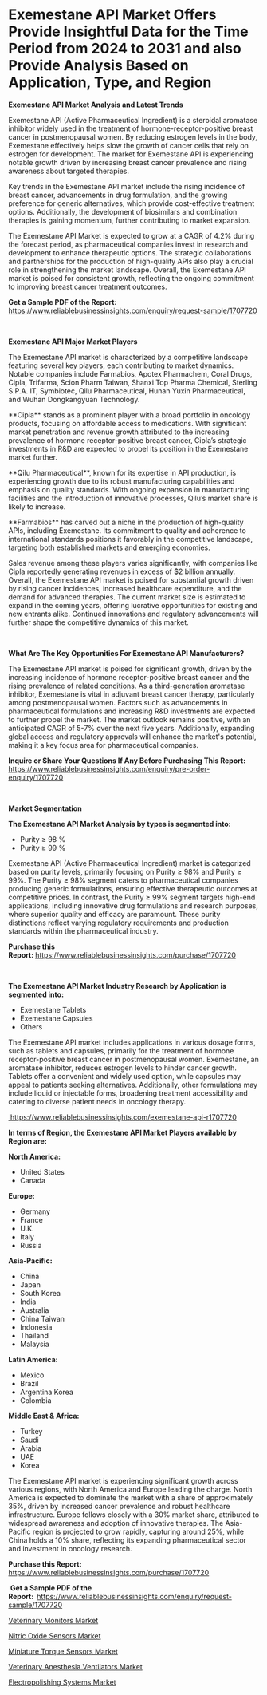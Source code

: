 <p><h1>Exemestane API Market Offers Provide Insightful Data for the Time Period from 2024 to 2031 and also Provide Analysis Based on Application, Type, and Region</h1></p><p><strong>Exemestane API Market Analysis and Latest Trends</strong></p>
<p><p>Exemestane API (Active Pharmaceutical Ingredient) is a steroidal aromatase inhibitor widely used in the treatment of hormone-receptor-positive breast cancer in postmenopausal women. By reducing estrogen levels in the body, Exemestane effectively helps slow the growth of cancer cells that rely on estrogen for development. The market for Exemestane API is experiencing notable growth driven by increasing breast cancer prevalence and rising awareness about targeted therapies.</p><p>Key trends in the Exemestane API market include the rising incidence of breast cancer, advancements in drug formulation, and the growing preference for generic alternatives, which provide cost-effective treatment options. Additionally, the development of biosimilars and combination therapies is gaining momentum, further contributing to market expansion. </p><p>The Exemestane API Market is expected to grow at a CAGR of 4.2% during the forecast period, as pharmaceutical companies invest in research and development to enhance therapeutic options. The strategic collaborations and partnerships for the production of high-quality APIs also play a crucial role in strengthening the market landscape. Overall, the Exemestane API market is poised for consistent growth, reflecting the ongoing commitment to improving breast cancer treatment outcomes.</p></p>
<p><strong>Get a Sample PDF of the Report:&nbsp;</strong> <a href="https://www.reliablebusinessinsights.com/enquiry/request-sample/1707720?utm_campaign=39&utm_medium=2&utm_source=Github&utm_content=ia&utm_term=18122024&utm_id=exemestane-api">https://www.reliablebusinessinsights.com/enquiry/request-sample/1707720</a></p>
<p>&nbsp;</p>
<p><strong>Exemestane API Major Market Players</strong></p>
<p><p>The Exemestane API market is characterized by a competitive landscape featuring several key players, each contributing to market dynamics. Notable companies include Farmabios, Apotex Pharmachem, Coral Drugs, Cipla, Trifarma, Scion Pharm Taiwan, Shanxi Top Pharma Chemical, Sterling S.P.A. IT, Symbiotec, Qilu Pharmaceutical, Hunan Yuxin Pharmaceutical, and Wuhan Dongkangyuan Technology.</p><p>**Cipla** stands as a prominent player with a broad portfolio in oncology products, focusing on affordable access to medications. With significant market penetration and revenue growth attributed to the increasing prevalence of hormone receptor-positive breast cancer, Cipla’s strategic investments in R&D are expected to propel its position in the Exemestane market further.</p><p>**Qilu Pharmaceutical**, known for its expertise in API production, is experiencing growth due to its robust manufacturing capabilities and emphasis on quality standards. With ongoing expansion in manufacturing facilities and the introduction of innovative processes, Qilu’s market share is likely to increase.</p><p>**Farmabios** has carved out a niche in the production of high-quality APIs, including Exemestane. Its commitment to quality and adherence to international standards positions it favorably in the competitive landscape, targeting both established markets and emerging economies.</p><p>Sales revenue among these players varies significantly, with companies like Cipla reportedly generating revenues in excess of $2 billion annually. Overall, the Exemestane API market is poised for substantial growth driven by rising cancer incidences, increased healthcare expenditure, and the demand for advanced therapies. The current market size is estimated to expand in the coming years, offering lucrative opportunities for existing and new entrants alike. Continued innovations and regulatory advancements will further shape the competitive dynamics of this market.</p></p>
<p>&nbsp;</p>
<p><strong>What Are The Key Opportunities For Exemestane API Manufacturers?</strong></p>
<p><p>The Exemestane API market is poised for significant growth, driven by the increasing incidence of hormone receptor-positive breast cancer and the rising prevalence of related conditions. As a third-generation aromatase inhibitor, Exemestane is vital in adjuvant breast cancer therapy, particularly among postmenopausal women. Factors such as advancements in pharmaceutical formulations and increasing R&D investments are expected to further propel the market. The market outlook remains positive, with an anticipated CAGR of 5-7% over the next five years. Additionally, expanding global access and regulatory approvals will enhance the market's potential, making it a key focus area for pharmaceutical companies.</p></p>
<p><strong>Inquire or Share Your Questions If Any Before Purchasing This Report:</strong> <a href="https://www.reliablebusinessinsights.com/enquiry/pre-order-enquiry/1707720?utm_campaign=39&utm_medium=2&utm_source=Github&utm_content=ia&utm_term=18122024&utm_id=exemestane-api">https://www.reliablebusinessinsights.com/enquiry/pre-order-enquiry/1707720</a></p>
<p>&nbsp;</p>
<p><strong>Market Segmentation</strong></p>
<p><strong>The Exemestane API Market Analysis by types is segmented into:</strong></p>
<p><ul><li>Purity ≥ 98 %</li><li>Purity ≥ 99 %</li></ul></p>
<p><p>Exemestane API (Active Pharmaceutical Ingredient) market is categorized based on purity levels, primarily focusing on Purity ≥ 98% and Purity ≥ 99%. The Purity ≥ 98% segment caters to pharmaceutical companies producing generic formulations, ensuring effective therapeutic outcomes at competitive prices. In contrast, the Purity ≥ 99% segment targets high-end applications, including innovative drug formulations and research purposes, where superior quality and efficacy are paramount. These purity distinctions reflect varying regulatory requirements and production standards within the pharmaceutical industry.</p></p>
<p><strong>Purchase this Report:&nbsp;</strong><a href="https://www.reliablebusinessinsights.com/purchase/1707720?utm_campaign=39&utm_medium=2&utm_source=Github&utm_content=ia&utm_term=18122024&utm_id=exemestane-api">https://www.reliablebusinessinsights.com/purchase/1707720</a></p>
<p>&nbsp;</p>
<p><strong>The Exemestane API Market Industry Research by Application is segmented into:</strong></p>
<p><ul><li>Exemestane Tablets</li><li>Exemestane Capsules</li><li>Others</li></ul></p>
<p><p>The Exemestane API market includes applications in various dosage forms, such as tablets and capsules, primarily for the treatment of hormone receptor-positive breast cancer in postmenopausal women. Exemestane, an aromatase inhibitor, reduces estrogen levels to hinder cancer growth. Tablets offer a convenient and widely used option, while capsules may appeal to patients seeking alternatives. Additionally, other formulations may include liquid or injectable forms, broadening treatment accessibility and catering to diverse patient needs in oncology therapy.</p></p>
<p><a href="https://www.reliablebusinessinsights.com/exemestane-api-r1707720?utm_campaign=39&utm_medium=2&utm_source=Github&utm_content=ia&utm_term=18122024&utm_id=exemestane-api">&nbsp;https://www.reliablebusinessinsights.com/exemestane-api-r1707720</a></p>
<p><strong>In terms of Region, the Exemestane API Market Players available by Region are:</strong></p>
<p>
    <p> <strong> North America: </strong>
        <ul>
            <li>United States</li>
            <li>Canada</li>
        </ul>
        </p> 
    <p> <strong> Europe: </strong>
        <ul>
            <li>Germany</li>
            <li>France</li>
            <li>U.K.</li>
            <li>Italy</li>
            <li>Russia</li>
        </ul>
        </p> 
    <p> <strong> Asia-Pacific: </strong>
        <ul>
            <li>China</li>
            <li>Japan</li>
            <li>South Korea</li>
            <li>India</li>
            <li>Australia</li>
            <li>China Taiwan</li>
            <li>Indonesia</li>
            <li>Thailand</li>
            <li>Malaysia</li>
        </ul>
        </p> 
    <p> <strong> Latin America: </strong>
        <ul>
            <li>Mexico</li>
            <li>Brazil</li>
            <li>Argentina Korea</li>
            <li>Colombia</li>
        </ul>
        </p> 
    <p> <strong> Middle East & Africa: </strong>
        <ul>
            <li>Turkey</li>
            <li>Saudi</li>
            <li>Arabia</li>
            <li>UAE</li>
            <li>Korea</li>
        </ul>
    </p>
    </p>
<p><p>The Exemestane API market is experiencing significant growth across various regions, with North America and Europe leading the charge. North America is expected to dominate the market with a share of approximately 35%, driven by increased cancer prevalence and robust healthcare infrastructure. Europe follows closely with a 30% market share, attributed to widespread awareness and adoption of innovative therapies. The Asia-Pacific region is projected to grow rapidly, capturing around 25%, while China holds a 10% share, reflecting its expanding pharmaceutical sector and investment in oncology research.</p></p>
<p><strong>Purchase this Report: </strong><a href="https://www.reliablebusinessinsights.com/purchase/1707720?utm_campaign=39&utm_medium=2&utm_source=Github&utm_content=ia&utm_term=18122024&utm_id=exemestane-api">https://www.reliablebusinessinsights.com/purchase/1707720</a></p>
<p>&nbsp;<strong>Get a Sample PDF of the Report:&nbsp;&nbsp;</strong><a href="https://www.reliablebusinessinsights.com/enquiry/request-sample/1707720?utm_campaign=39&utm_medium=2&utm_source=Github&utm_content=ia&utm_term=18122024&utm_id=exemestane-api">https://www.reliablebusinessinsights.com/enquiry/request-sample/1707720</a></p>
<p><strong></strong></p>
<p><p><a href="https://www.linkedin.com/pulse/veterinary-monitors-market-2024-2031-applications-regional-jshse?utm_campaign=39&utm_medium=2&utm_source=Github&utm_content=ia&utm_term=18122024&utm_id=exemestane-api">Veterinary Monitors Market</a></p><p><a href="https://www.linkedin.com/pulse/nitric-oxide-sensors-market-expected-continue-its-upward-0dcre?utm_campaign=39&utm_medium=2&utm_source=Github&utm_content=ia&utm_term=18122024&utm_id=exemestane-api">Nitric Oxide Sensors Market</a></p><p><a href="https://www.linkedin.com/pulse/miniature-torque-sensors-market-size-growing-cagr-125-forecast-s3iue?utm_campaign=39&utm_medium=2&utm_source=Github&utm_content=ia&utm_term=18122024&utm_id=exemestane-api">Miniature Torque Sensors Market</a></p><p><a href="https://www.linkedin.com/pulse/veterinary-anesthesia-ventilators-market-trend-indicates-rapid-z3khe?utm_campaign=39&utm_medium=2&utm_source=Github&utm_content=ia&utm_term=18122024&utm_id=exemestane-api">Veterinary Anesthesia Ventilators Market</a></p><p><a href="https://www.linkedin.com/pulse/projecting-growth-electropolishing-systemsmarket-impact-analysis-izc6f?utm_campaign=39&utm_medium=2&utm_source=Github&utm_content=ia&utm_term=18122024&utm_id=exemestane-api">Electropolishing Systems Market</a></p></p>